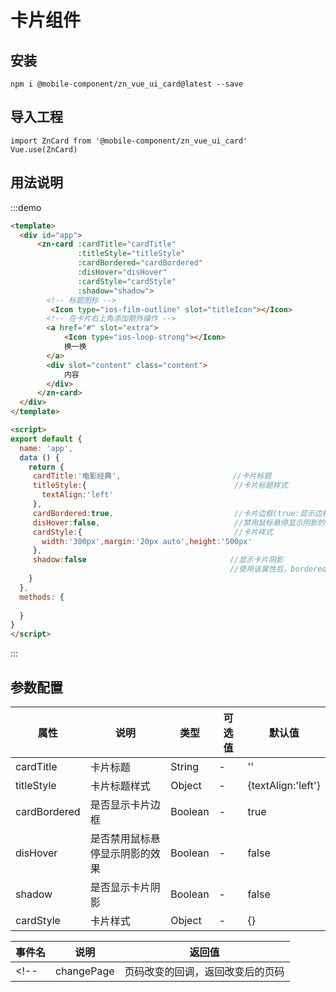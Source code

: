 # 卡片组件

## 安装 ##
```
npm i @mobile-component/zn_vue_ui_card@latest --save
```
## 导入工程 ##
```
import ZnCard from '@mobile-component/zn_vue_ui_card'
Vue.use(ZnCard)
```
## 用法说明 ##
:::demo

```html
<template>
  <div id="app">     
      <zn-card :cardTitle="cardTitle"
               :titleStyle="titleStyle"
               :cardBordered="cardBordered"
               :disHover="disHover"
               :cardStyle="cardStyle"
               :shadow="shadow">
        <!-- 标题图标 -->
         <Icon type="ios-film-outline" slot="titleIcon"></Icon>
        <!-- 在卡片右上角添加额外操作 -->
        <a href="#" slot="extra">
            <Icon type="ios-loop-strong"></Icon>
            换一换
        </a>
        <div slot="content" class="content">
            内容
        </div>
      </zn-card>
  </div>
</template>

<script>
export default {
  name: 'app',
  data () {
    return {
     cardTitle:'电影经典',                         //卡片标题
     titleStyle:{                                 //卡片标题样式
       textAlign:'left'
     },
     cardBordered:true,                           //卡片边框(true:显示边框)   
     disHover:false,                              //禁用鼠标悬停显示阴影的效果（true:禁用）
     cardStyle:{                                  //卡片样式 
       width:'300px',margin:'20px auto',height:'500px'
     },
     shadow:false                                //显示卡片阴影 
                                                 //使用该属性后，bordered和dis-hover将无效，建议在灰色背景下使用 
    }
  },
  methods: {
    
  }
}
</script>

```
:::

## 参数配置 ##

|属性		   |说明    		   |类型      |可选值  					 |默认值|
|--------------|-------------------|----------|--------------------------|-|
|cardTitle     |卡片标题            |String    | -                        | '' |
|titleStyle    |卡片标题样式        |Object    | -                        |{textAlign:'left'}|
|cardBordered  |是否显示卡片边框     |Boolean  |-                         | true|
|disHover      |是否禁用鼠标悬停显示阴影的效果       |Boolean     | -                   | false |
|shadow        |是否显示卡片阴影       |Boolean   | -                        | false|
|cardStyle     |卡片样式              |Object    | -                        | {}|


|事件名		   |说明			    |返回值|
|------------- |--------------------|-------------------------------------|
<!-- |changePage      |页码改变的回调，返回改变后的页码           |页码| -->
